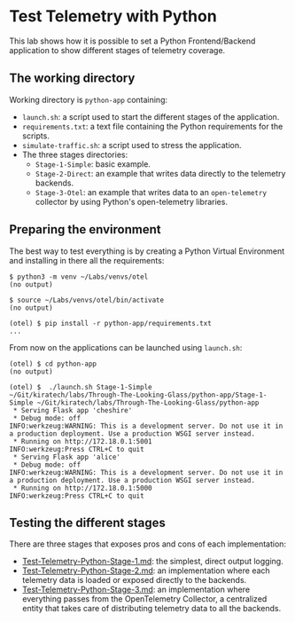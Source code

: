 # Test Telemetry with Python

This lab shows how it is possible to set a Python Frontend/Backend application
to show different stages of telemetry coverage.

## The working directory

Working directory is `python-app` containing:

- `launch.sh`: a script used to start the different stages of the application.
- `requirements.txt`: a text file containing the Python requirements for the
  scripts.
- `simulate-traffic.sh`: a script used to stress the application.
- The three stages directories:
  - `Stage-1-Simple`: basic example.
  - `Stage-2-Direct`: an example that writes data directly to the telemetry
    backends.
  - `Stage-3-Otel`: an example that writes data to an `open-telemetry` collector
    by using Python's open-telemetry libraries.

## Preparing the environment

The best way to test everything is by creating a Python Virtual Environment and
installing in there all the requirements:

```console
$ python3 -m venv ~/Labs/venvs/otel
(no output)

$ source ~/Labs/venvs/otel/bin/activate
(no output)

(otel) $ pip install -r python-app/requirements.txt
...
```

From now on the applications can be launched using `launch.sh`:

```console
(otel) $ cd python-app
(no output)

(otel) $  ./launch.sh Stage-1-Simple
~/Git/kiratech/labs/Through-The-Looking-Glass/python-app/Stage-1-Simple ~/Git/kiratech/labs/Through-The-Looking-Glass/python-app
 * Serving Flask app 'cheshire'
 * Debug mode: off
INFO:werkzeug:WARNING: This is a development server. Do not use it in a production deployment. Use a production WSGI server instead.
 * Running on http://172.18.0.1:5001
INFO:werkzeug:Press CTRL+C to quit
 * Serving Flask app 'alice'
 * Debug mode: off
INFO:werkzeug:WARNING: This is a development server. Do not use it in a production deployment. Use a production WSGI server instead.
 * Running on http://172.18.0.1:5000
INFO:werkzeug:Press CTRL+C to quit
```

## Testing the different stages

There are three stages that exposes pros and cons of each implementation:

- [Test-Telemetry-Python-Stage-1.md](Test-Telemetry-Python-Stage-1.md): the
  simplest, direct output logging.
- [Test-Telemetry-Python-Stage-2.md](Test-Telemetry-Python-Stage-2.md): an
  implementation where each telemetry data is loaded or exposed directly to the
  backends.
- [Test-Telemetry-Python-Stage-3.md](Test-Telemetry-Python-Stage-2.md): an
  implementation where everything passes from the OpenTelemetry Collector, a
  centralized entity that takes care of distributing telemetry data to all the
  backends.
